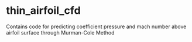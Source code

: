 # thin_airfoil_cfd
Contains code for predicting coefficient pressure and mach number above airfoil surface through Murman-Cole Method
